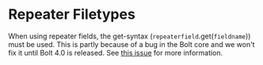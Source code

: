 Repeater Filetypes
==================

When using repeater fields, the get-syntax (`repeaterfield`.get(`fieldname`))
must be used. This is partly because of a bug in the Bolt core and we won't fix
it until Bolt 4.0 is released. See [this issue](issue90) for more information.

[issue90]: https://github.com/AnimalDesign/bolt-translate/issues/90
